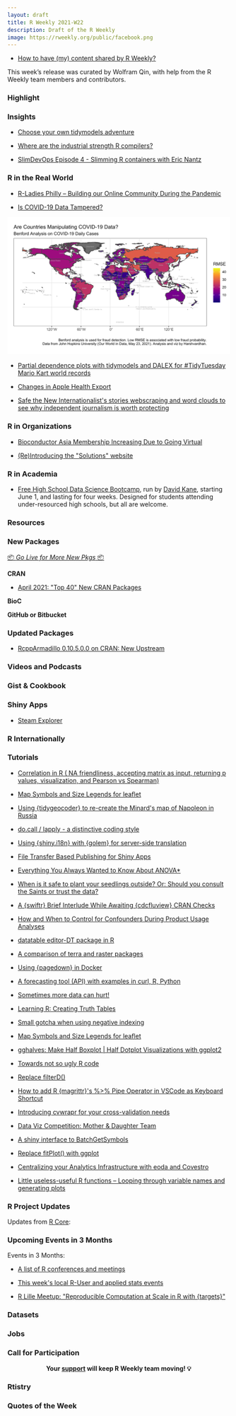 ```yaml
---
layout: draft
title: R Weekly 2021-W22
description: Draft of the R Weekly
image: https://rweekly.org/public/facebook.png
---
```



+ [How to have (my) content shared by R Weekly?](https://github.com/rweekly/rweekly.org#how-to-have-my-content-shared-by-r-weekly)

This week’s release was curated by Wolfram Qin, with help from the R Weekly team members and contributors.



###  Highlight




### Insights


+ [Choose your own tidymodels adventure](https://www.tidyverse.org/blog/2021/05/choose-tidymodels-adventure/)


+ [Where are the industrial strength R compilers?](http://shape-of-code.coding-guidelines.com/2021/05/23/where-are-the-industrial-strength-r-compilers/)

+ [SlimDevOps Episode 4 - Slimming R containers with Eric Nantz ](https://www.twitch.tv/videos/1035028196)

### R in the Real World

+ [R-Ladies Philly – Building our Online Community During the Pandemic](https://www.r-consortium.org/blog/2021/05/27/r-ladies-philly-building-our-online-community-during-the-pandemic)

+ [Is COVID-19 Data Tampered?](https://www.harsh17.in/blog/is-covid-19-data-tampered)

![](https://github.com/harshvardhaniimi/benford-covid-19/blob/d8b9a1fca731d9052bb62a8687fbaf60dfdc77e8/scripts/country.png)

+ [Partial dependence plots with tidymodels and DALEX for #TidyTuesday Mario Kart world records](https://juliasilge.com/blog/mario-kart/)

+ [Changes in Apple Health Export](https://www.johngoldin.com/blog/2021-05-changes-in-apple-health-export/)

+ [Safe the New Internationalist's stories webscraping and word clouds to see why independent journalism is worth protecting](https://www.janknappe.com/blog/r-new-internationalist-fundraiser/)

###  R in Organizations

+ [Bioconductor Asia Membership Increasing Due to Going Virtual](https://www.r-consortium.org/blog/2021/05/28/bioconductor-asia-membership-increasing-due-to-going-virtual)

+ [(Re)Introducing the "Solutions" website](https://blog.rstudio.com/2021/05/27/re-introducing-the-solutions-website/)


###  R in Academia

+ [Free High School Data Science Bootcamp](https://bootcamp.davidkane.info/), run by [David Kane](https://www.davidkane.info/), starting June 1, and lasting for four weeks. Designed for students attending under-resourced high schools, but all are welcome.

###  Resources



###  New Packages

<p class="added-hostname"><a href="https://rweekly.org/live" target="_blank" class="externalLink">📦 <i>Go Live for More New Pkgs</i> 📦</a></p>

**CRAN**

+ [April 2021: "Top 40" New CRAN Packages](https://rviews.rstudio.com/2021/05/25/april-2021-top-40-new-cran-packages/)


**BioC**



**GitHub or Bitbucket**


### Updated Packages


+ [RcppArmadillo 0.10.5.0.0 on CRAN: New Upstream](http://dirk.eddelbuettel.com/blog/2021/05/23#rcpparmadillo_0.10.5.0.0)


###  Videos and Podcasts



### Gist & Cookbook



### Shiny Apps

+ [Steam Explorer](https://eki-anjo.shinyapps.io/steam-shiny/)

### R Internationally


###  Tutorials

+ [Correlation in R ( NA friendliness, accepting matrix as input, returning p values, visualization, and Pearson vs Spearman)](https://gacatag.blogspot.com/2021/05/correlation-in-r-na-friendliness.html)

+ [Map Symbols and Size Legends for leaflet](https://roh.engineering/posts/2021/05/map-symbols-and-size-legends-for-leaflet/)
 
 
+ [Using {tidygeocoder} to re-create the Minard's map of Napoleon in Russia](https://www.jla-data.net/eng/minard-map-tidygeocoder/)

 
+ [do.call / lapply - a distinctive coding style](https://shikokuchuo.net/posts/09-docall-lapply/)

+ [Using {shiny.i18n} with {golem} for server-side translation](https://discindo.org/post/using-shiny-i18n-with-golem-for-server-side-translation/)

+ [File Transfer Based Publishing for Shiny Apps](https://hosting.analythium.io/file-transfer-based-publishing-for-shiny-apps/)

+ [Everything You Always Wanted to Know About ANOVA*](https://shouldbewriting.netlify.app/posts/2021-05-25-everything-about-anova/)

+ [When is it safe to plant your seedlings outside? Or: Should you consult the Saints or trust the data?](https://www.janknappe.com/blog/r-when-save-plant-seedlings-outside-ice-saints/)

+ [A {swiftr} Brief Interlude While Awaiting {cdcfluview} CRAN Checks](https://rud.is/b/2021/05/22/a-swiftr-brief-interlude-while-awaiting-cdcfluview-cran-checks/)

+ [How and When to Control for Confounders During Product Usage Analyses](https://heap.io/blog/control-for-confounders-during-product-usage-analyses) 

+ [datatable editor-DT package in R](https://finnstats.com/index.php/2021/05/27/datatable-editor-dt-package-in-r/) 



+ [A comparison of terra and raster packages](http://www.seascapemodels.org/rstats/2021/05/28/terra-raster-comparison.html)

+ [Using {pagedown} in Docker](https://datawookie.dev/blog/2021/05/using-pagedown-in-docker/)

+ [A forecasting tool (API) with examples in curl, R, Python](https://thierrymoudiki.github.io/blog/2021/05/28/python/r/misc/techtonique-apis)

+ [Sometimes more data can hurt!](https://iyarlin.github.io/2021/05/23/sample_wise_double_descent_results_reproduction/)

+ [Learning R: Creating Truth Tables](https://blog.ephorie.de/learning-r-creating-truth-tables)

+ [Small gotcha when using negative indexing](https://statisticaloddsandends.wordpress.com/2021/05/27/small-gotcha-when-using-negative-indexing/)


+ [Map Symbols and Size Legends for leaflet](https://roh.engineering/posts/2021/05/map-symbols-and-size-legends-for-leaflet/)

+ [gghalves: Make Half Boxplot | Half Dotplot Visualizations with ggplot2](https://www.business-science.io/code-tools/2021/05/25/gghalves.html)

+ [Towards not so ugly R code ](https://r-critique.com/towards-not-so-ugly-r-code)

+ [Replace filterD()](http://derekogle.com/fishR/2021-05-26-filterD-replacement)

+ [How to add R {magrittr}'s %>% Pipe Operator in VSCode as Keyboard Shortcut ](https://www.programmingwithr.com/how-to-add-r-magrittr-s-pipe-operator-in-vscode-as-keyboard-shortcut/)

+ [Introducing cvwrapr for your cross-validation needs](https://statisticaloddsandends.wordpress.com/2021/05/25/introducing-cvwrapr-for-your-cross-validation-needs/)

+ [Data Viz Competition: Mother & Daughter Team](https://www.littlemissdata.com/blog/wiavizcompetition)

+ [A shiny interface to BatchGetSymbols](https://www.msperlin.com/blog/post/2021-05-26-bgs-shiny/)

+ [Replace fitPlot() with ggplot](http://derekogle.com/fishR/2021-05-25-fitPlot-replacement)

+ [Centralizing your Analytics Infrastructure with eoda and Covestro](https://blog.rstudio.com/2021/05/25/centralizing-your-analytics-infrastructure-with-eoda-and-covestro/)



+ [Little useless-useful R functions – Looping through variable names and generating plots](https://tomaztsql.wordpress.com/2021/05/24/little-useless-useful-r-functions-looping-through-variable-names-and-generating-plots/)


<!--<div class="post-more-begin></div><div class="post-more-end"></div>-->

###  R Project Updates

Updates from [R Core](http://developer.r-project.org/blosxom.cgi/R-devel/NEWS):


###  Upcoming Events in 3 Months

Events in 3 Months:

+ [A list of R conferences and meetings](https://jumpingrivers.github.io/meetingsR/events.html)

+ [This week's local R-User and applied stats events](https://community.rstudio.com/c/irl)

+ [R Lille Meetup: "Reproducible Computation at Scale in R with {targets}"](https://www.meetup.com/R-Lille/events/277902715/)


### Datasets



### Jobs



###  Call for Participation


<p class="hide-support added-hostname support-rweekly" style="text-align: center;font-weight: bold;">Your <a class="non-visited externalLink" href="https://www.patreon.com/rweekly" onclick="pas(this)">support</a> will keep R Weekly team moving! 💡</p>

### Rtistry





###  Quotes of the Week

